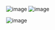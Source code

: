 ![image](https://github.com/Rafal852/PowerBi---Dashboards/assets/84230029/70a4b05d-150a-4d92-b851-7791f075e1ce)
![image](https://github.com/Rafal852/PowerBi---Dashboards/assets/84230029/9a205cf6-cb31-4879-83d0-da92df1c1ed6)


![image](https://github.com/Rafal852/PowerBi---Dashboards/assets/84230029/ae042c3b-251c-4213-b607-d04b41d9271e)

